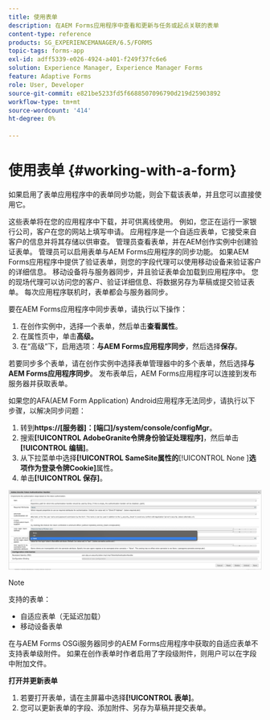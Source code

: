 ```yaml
---
title: 使用表单
description: 在AEM Forms应用程序中查看和更新与任务或起点关联的表单
content-type: reference
products: SG_EXPERIENCEMANAGER/6.5/FORMS
topic-tags: forms-app
exl-id: adff5339-e026-4924-a401-f249f37fc6e6
solution: Experience Manager, Experience Manager Forms
feature: Adaptive Forms
role: User, Developer
source-git-commit: e821be5233fd5f6688507096790d219d25903892
workflow-type: tm+mt
source-wordcount: '414'
ht-degree: 0%

---
```


# 使用表单 {#working-with-a-form}

如果启用了表单应用程序中的表单同步功能，则会下载该表单，并且您可以直接使用它。

这些表单将在您的应用程序中下载，并可供离线使用。 例如，您正在运行一家银行公司，客户在您的网站上填写申请。 应用程序是一个自适应表单，它接受来自客户的信息并将其存储以供审查。 管理员查看表单，并在AEM创作实例中创建验证表单。 管理员可以启用表单与AEM Forms应用程序的同步功能。 如果AEM Forms应用程序中提供了验证表单，则您的字段代理可以使用移动设备来验证客户的详细信息。 移动设备将与服务器同步，并且验证表单会加载到应用程序中。 您的现场代理可以访问您的客户、验证详细信息、将数据另存为草稿或提交验证表单。 每次应用程序联机时，表单都会与服务器同步。

要在AEM Forms应用程序中同步表单，请执行以下操作：

1. 在创作实例中，选择一个表单，然后单击&#x200B;**查看属性**。
1. 在属性页中，单击&#x200B;**高级。**
1. 在“高级”下，启用选项：**与AEM Forms应用程序同步**，然后选择&#x200B;**保存**。

若要同步多个表单，请在创作实例中选择表单管理器中的多个表单，然后选择&#x200B;**与AEM Forms应用程序同步**。 发布表单后，AEM Forms应用程序可以连接到发布服务器并获取表单。

如果您的AFA(AEM Form Application) Android应用程序无法同步，请执行以下步骤，以解决同步问题：

1. 转到&#x200B;**https://[服务器]：[端口]/system/console/configMgr**。
1. 搜索&#x200B;**[!UICONTROL AdobeGranite令牌身份验证处理程序]**，然后单击&#x200B;**[!UICONTROL 编辑]**。
1. 从下拉菜单中选择&#x200B;**[!UICONTROL SameSite属性的**[!UICONTROL  None ]**选项作为登录令牌Cookie]**&#x200B;属性。
1. 单击&#x200B;**[!UICONTROL 保存]**。

![将图像与AFA Android应用程序同步](/help/forms/using/assets/afaandroid.png)

>[!NOTE]
>
>支持的表单：
>
>* 自适应表单（无延迟加载）
>* 移动设备表单
>
>在与AEM Forms OSGi服务器同步的AEM Forms应用程序中获取的自适应表单不支持表单级附件。 如果在创作表单时作者启用了字段级附件，则用户可以在字段中附加文件。


**打开并更新表单**

1. 若要打开表单，请在主屏幕中选择&#x200B;**[!UICONTROL 表单]**。
1. 您可以更新表单的字段、添加附件、另存为草稿并提交表单。
